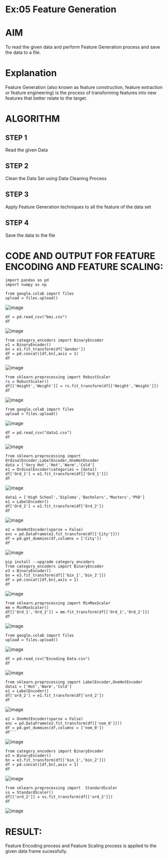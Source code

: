 # Ex:05 Feature Generation
# AIM
To read the given data and perform Feature Generation process and save the data to a file.

# Explanation
Feature Generation (also known as feature construction, feature extraction or feature engineering) is the process of transforming features into new features that better relate to the target.

# ALGORITHM
## STEP 1
Read the given Data

## STEP 2
Clean the Data Set using Data Cleaning Process

## STEP 3
Apply Feature Generation techniques to all the feature of the data set

## STEP 4
Save the data to the file

# CODE AND OUTPUT FOR FEATURE ENCODING AND FEATURE SCALING:
```
import pandas as pd
import numpy as np
```
```
from google.colab import files
upload = files.upload()
```
![image](https://github.com/Sudhar2303/ODD2023-Datascience-Ex-05/assets/133684710/889ff369-96f5-4507-918e-0bd77005deac)
```
df = pd.read_csv("bmi.csv")
df
```
![image](https://github.com/Sudhar2303/ODD2023-Datascience-Ex-05/assets/133684710/4551f158-81de-451f-ace4-f2979f5fa663)
```
from category_encoders import BinaryEncoder
e1 = BinaryEncoder()
bn = e1.fit_transform(df['Gender'])
df = pd.concat([df,bn],axis = 1)
df
```
![image](https://github.com/Sudhar2303/ODD2023-Datascience-Ex-05/assets/133684710/da2dcf79-9e97-4566-bdd9-474b17a55347)
```
from sklearn.preprocessing import RobustScaler
rs = RobustScaler()
df[['Height','Weight']] = rs.fit_transform(df[['Height','Weight']])
df
```
![image](https://github.com/Sudhar2303/ODD2023-Datascience-Ex-05/assets/133684710/23b8ec28-d7a3-4879-946e-0eef6e4e0f5f)
```
from google.colab import files
upload = files.upload()
```
![image](https://github.com/Sudhar2303/ODD2023-Datascience-Ex-05/assets/133684710/0f588600-b735-44f1-b7ec-70a291c4f678)
```
df = pd.read_csv("data1.csv")
df
```
![image](https://github.com/Sudhar2303/ODD2023-Datascience-Ex-05/assets/133684710/3554b5b8-403c-4f99-9a88-3eb0d0506cf9)
```
from sklearn.preprocessing import OrdinalEncoder,LabelEncoder,OneHotEncoder
data = ['Very Hot','Hot','Warm','Cold']
e1 = OrdinalEncoder(categories = [data])
df['Ord_1'] = e1.fit_transform(df[['Ord_1']])
df
```
![image](https://github.com/Sudhar2303/ODD2023-Datascience-Ex-05/assets/133684710/28801bad-25d0-45d5-ac6c-e44b17480885)
```
data1 = ['High School','Diploma','Bachelors','Masters','PhD']
e1 = LabelEncoder()
df['Ord_2'] = e1.fit_transform(df['Ord_2'])
df
```
![image](https://github.com/Sudhar2303/ODD2023-Datascience-Ex-05/assets/133684710/8a0d9f2f-ccaf-473c-83a6-9126289d838d)
```
e2 = OneHotEncoder(sparse = False)
enc = pd.DataFrame(e2.fit_transform(df[['City']]))
df = pd.get_dummies(df,columns = ['City'])
df
```
![image](https://github.com/Sudhar2303/ODD2023-Datascience-Ex-05/assets/133684710/09ec489c-3b16-4aec-9946-b5f4e4927c48)
```
pip install --upgrade category_encoders
from category_encoders import BinaryEncoder
e3 = BinaryEncoder()
bn = e3.fit_transform(df[['bin_1','bin_2']])
df = pd.concat([df,bn],axis = 1)
df
```
![image](https://github.com/Sudhar2303/ODD2023-Datascience-Ex-05/assets/133684710/b45ed778-a52c-4ade-81ea-a9f513847ff9)
```
from sklearn.preprocessing import MinMaxScaler
mm = MinMaxScaler()
df[['Ord_1','Ord_2']] = mm.fit_transform(df[['Ord_1','Ord_2']])
df
```
![image](https://github.com/Sudhar2303/ODD2023-Datascience-Ex-05/assets/133684710/1579d587-a6b9-45c1-bccc-906e53b24a4d)
```
from google.colab import files
upload = files.upload()
```
![image](https://github.com/Sudhar2303/ODD2023-Datascience-Ex-05/assets/133684710/e88f3a82-4c26-4ada-aaf5-41abd94aa33a)
```
df = pd.read_csv("Encoding Data.csv")
df
```
![image](https://github.com/Sudhar2303/ODD2023-Datascience-Ex-05/assets/133684710/6ffc8a78-1efa-4db6-a87c-31e1a23edd8a)

```
from sklearn.preprocessing import LabelEncoder,OneHotEncoder
data1 = ['Hot','Warm','Cold']
e1 = LabelEncoder()
df['ord_2'] = e1.fit_transform(df['ord_2'])
df
```
![image](https://github.com/Sudhar2303/ODD2023-Datascience-Ex-05/assets/133684710/02d3474b-61e8-4497-af5b-7e18b863743c)
```
e2 = OneHotEncoder(sparse = False)
enc = pd.DataFrame(e2.fit_transform(df[['nom_0']]))
df = pd.get_dummies(df,columns = ['nom_0'])
df```
```
![image](https://github.com/Sudhar2303/ODD2023-Datascience-Ex-05/assets/133684710/c586a791-8421-46b7-8f35-51451c284e27)

```
from category_encoders import BinaryEncoder
e3 = BinaryEncoder()
bn = e3.fit_transform(df[['bin_1','bin_2']])
df = pd.concat([df,bn],axis = 1)
df
```
![image](https://github.com/Sudhar2303/ODD2023-Datascience-Ex-05/assets/133684710/cdc67ca4-6919-4760-a5f2-604f9cf6183e)

```
from sklearn.preprocessing import  StandardScaler
ss = StandardScaler()
df[['ord_2']] = ss.fit_transform(df[['ord_2']])
df
```
![image](https://github.com/Sudhar2303/ODD2023-Datascience-Ex-05/assets/133684710/890f7fe6-45d3-4457-ba92-789ed60afa0a)

# RESULT:
Feature Encoding process and Feature Scaling process is applied to the given data frame sucessfully.
